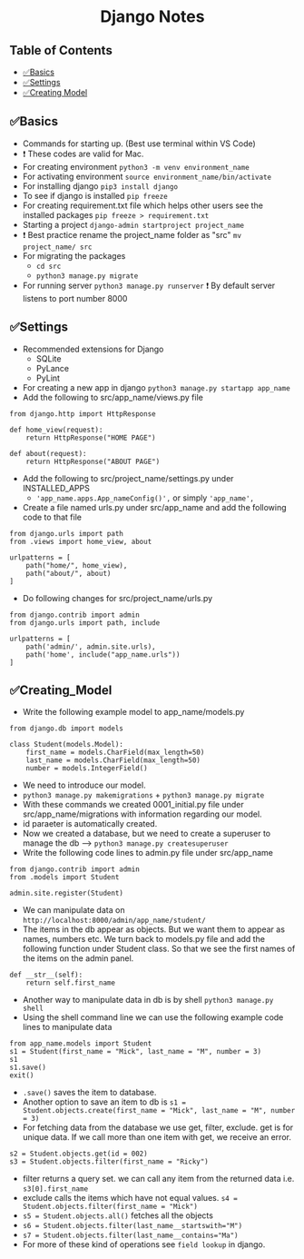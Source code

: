 <h1 align="center">Django Notes</h1>  


## Table of Contents

- [✅Basics](#Basics)
- [✅Settings](#Settings)
- [✅Creating Model](#Creating-model)

## ✅Basics

- Commands for starting up. (Best use terminal within VS Code)
- ❗️ These codes are valid for Mac.
- For creating environment  `python3 -m venv environment_name`
- For activating environment  `source environment_name/bin/activate`
- For installing django  `pip3 install django`
- To see if django is installed `pip freeze`
- For creating requirement.txt file which helps other users see the installed packages `pip freeze > requirement.txt`
- Starting a project `django-admin startproject project_name`
- ❗️ Best practice rename the project_name folder as "src" `mv project_name/ src`
- For migrating the packages 
  * `cd src`
  * `python3 manage.py migrate`
- For running server `python3 manage.py runserver` ❗️ By default server listens to port number 8000

## ✅Settings
- Recommended extensions for Django
  * SQLite
  * PyLance
  * PyLint
- For creating a new app in django `python3 manage.py startapp app_name`
- Add the following to src/app_name/views.py file
```
from django.http import HttpResponse

def home_view(request):
    return HttpResponse("HOME PAGE")

def about(request):
    return HttpResponse("ABOUT PAGE")
```
- Add the following to src/project_name/settings.py under INSTALLED_APPS 
  * `'app_name.apps.App_nameConfig()',` or simply `'app_name',` 
- Create a file named urls.py under src/app_name and add the following code to that file
```
from django.urls import path
from .views import home_view, about

urlpatterns = [
    path("home/", home_view),
    path("about/", about)
]
```
- Do following changes for src/project_name/urls.py
```
from django.contrib import admin
from django.urls import path, include

urlpatterns = [
    path('admin/', admin.site.urls),
    path('home', include("app_name.urls"))
]
```
## ✅Creating_Model
- Write the following example model to app_name/models.py
```
from django.db import models

class Student(models.Model):
    first_name = models.CharField(max_length=50)
    last_name = models.CharField(max_length=50)
    number = models.IntegerField()
```
- We need to introduce our model.
- `python3 manage.py makemigrations` + `python3 manage.py migrate`
- With these commands we created 0001_initial.py file under src/app_name/migrations with information regarding our model. 
- id paraeter is automatically created.
- Now we created a database, but we need to create a superuser to manage the db --> `python3 manage.py createsuperuser`
- Write the following code lines to admin.py file under src/app_name
```
from django.contrib import admin
from .models import Student

admin.site.register(Student)
```
- We can manipulate data on `http://localhost:8000/admin/app_name/student/`
- The items in the db appear as objects. But we want them to appear as names, numbers etc. We turn back to models.py file and add the following function under Student class. So that we see the first names of the items on the admin panel.
```
def __str__(self):
    return self.first_name
```
- Another way to manipulate data in db is by shell `python3 manage.py shell` 
- Using the shell command line we can use the following example code lines to manipulate data
```
from app_name.models import Student
s1 = Student(first_name = "Mick", last_name = "M", number = 3)
s1
s1.save() 
exit()
```
- `.save()` saves the item to database.
- Another option to save an item to db is `s1 = Student.objects.create(first_name = "Mick", last_name = "M", number = 3)`
- For fetching data from the database we use get, filter, exclude. get is for unique data. If we call more than one item with get, we receive an error.
```
s2 = Student.objects.get(id = 002)
s3 = Student.objects.filter(first_name = "Ricky")
```
- filter returns a query set. we can call any item from the returned data i.e. `s3[0].first_name`
- exclude calls the items which have not equal values. `s4 = Student.objects.filter(first_name = "Mick")`
- `s5 = Student.objects.all()` fetches all the objects
- `s6 = Student.objects.filter(last_name__startswith="M")`
- `s7 = Student.objects.filter(last_name__contains="Ma")`
- For more of these kind of operations see `field lookup` in django.

